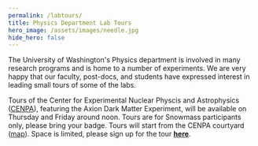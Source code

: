 ```yaml
---
permalink: /labtours/
title: Physics Department Lab Tours
hero_image: /assets/images/needle.jpg
hide_hero: false
---
```


The University of Washington's Physics department is involved in many research programs and is home to a number of experiments. We are very happy that our faculty, post-docs, and students have expressed interest in leading small tours of some of the labs.

Tours of the Center for Experimental Nuclear Physcis and Astrophysics (<a href="https://www.npl.washington.edu/">CENPA</a>), featuring the Axion Dark Matter Experiment, will be available on Thursday and Friday around noon.  Tours are for Snowmass participants only, please bring your badge.  Tours will start from the CENPA courtyard (<a href="https://www.npl.washington.edu/cenpa/contact">map</a>).  Space is limited, please sign up for the tour <b><a href="https://www.signupgenius.com/go/10C0D4AA4A929A5F8CE9-admx">here</a></b>.

